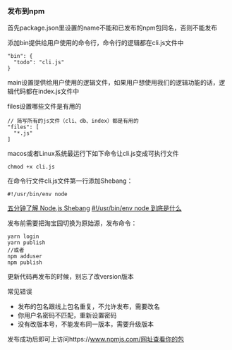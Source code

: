 ### 发布到npm
首先package.json里设置的name不能和已发布的npm包同名，否则不能发布

添加bin提供给用户使用的命令行，命令行的逻辑都在cli.js文件中
```
"bin": {
  "todo": "cli.js"
}
```

main设置提供给用户使用的逻辑文件，如果用户想使用我们的逻辑功能的话，逻辑代码都在index.js文件中

files设置哪些文件是有用的
```
// 简写所有的js文件（cli、db、index）都是有用的
"files": [
  "*.js"
]
``` 

macos或者Linux系统最运行下如下命令让cli.js变成可执行文件
```
chmod +x cli.js
```

在命令行文件cli.js文件第一行添加Shebang：
```
#!/usr/bin/env node
```
[五分钟了解 Node.js Shebang](https://www.infoq.cn/article/ruhagzscuw571sokukvy)
[#!/usr/bin/env node 到底是什么](https://juejin.cn/post/6844903826344902670)

发布前需要把淘宝园切换为原始源，发布命令：
```
yarn login
yarn publish
//或者
npm adduser
npm publish
```
更新代码再发布的时候，别忘了改version版本

常见错误
- 发布的包名跟线上包名重复，不允许发布，需要改名
- 你用户名密码不匹配，重新设置密码
- 没有改版本号，不能发布同一版本，需要升级版本

发布成功后即可上访问https://www.npmjs.com/网址查看你的包